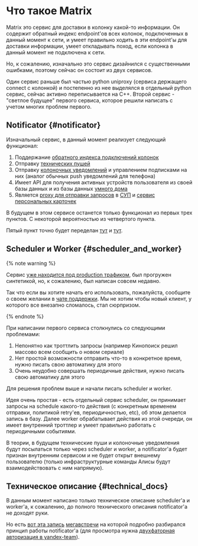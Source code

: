 # Что такое Matrix

Matrix это сервис для доставки в колонку какой-то информации. Он содержит обратный индекс endpoint'ов всех колонок, подключенных в данный момент к сети, и умеет правильно ходить в эти endpoint'ы для доставки информации, умеет откладывать поход, если колонка в данный момент не подключена к сети.

Но, к сожалению, изначально это сервис дизайнился с существенными ошибками, поэтому сейчас он состоит из двух сервисов.

Один сервис раньше был частью python uniproxy (сервиса держащего connect с колонкой) и постепенно из нее выделялся в отдельный python сервис, сейчас активно переписывается на C++. Второй сервис - "светлое будущее" первого сервиса, которое решили написать с учетом многих проблем первого.

## Notificator {#notificator}

Изначальный сервис, в данный момент реализует следующий функционал:

1. Поддержание [обратного индекса подключений колонок](https://docs.yandex-team.ru/alice-matrix/pages/notificator/connections_inverted_index)
2. Отправку [технических пушей](https://docs.yandex-team.ru/alice-matrix/pages/notificator/technical_pushes)
3. Отправку [колоночных уведомлений](https://docs.yandex-team.ru/alice-matrix/pages/notificator/quasar_notifications) и управлением подписками на них (аналог обычных push уведомлений для телефона)
4. Имеет API для получения активных устройств пользователя из своей базы данных и из базы данных [умного дома](https://wiki.yandex-team.ru/alice/iot)
5. Является [proxy для отправки запросов](https://docs.yandex-team.ru/alice-matrix/pages/notificator/legacy/sup_and_personal_cards) в [СУП](https://doc.yandex-team.ru/sup-overview/concepts/about.html) и [сервис персональных карточек](https://wiki.yandex-team.ru/users/zhigan/personal-cards)

В будущем в этом сервисе останется только функционал из первых трех пунктов. С некоторой вероятностью из четвертого пункта.

Пятый пункт точно будет переделан [тут](https://st.yandex-team.ru/ZION-159) и [тут](https://st.yandex-team.ru/ZION-124).

## Scheduler и Worker {#scheduler_and_worker}

{% note warning %}

Сервис [уже находится под production трафиком](https://st.yandex-team.ru/MEGAMIND-3536), был прогружен синтетикой, но, к сожалению, был написан совсем недавно.

Так что если вы хотите начать его использовать, пожалуйста, сообщите о своем желании в [чате поддержки](https://docs.yandex-team.ru/alice-matrix/pages/contacts). Мы не хотим чтобы новый клиент, у которого все внезапно сломалось, стал сюрпризом.

{% endnote %}

При написании первого сервиса столкнулись со следующими проблемами:

1. Непонятно как троттлить запросы (например Кинопоиск решил массово всем сообщить о новом сериале)
2. Нет простой возможности отправить что-то в конкретное время, нужно писать свою автоматику для этого
3. Очень неудобно совершать периодичные действия, нужно писать свою автоматику для этого

Для решения проблем выше и начали писать scheduler и worker.

Идея очень простая - есть отдельный сервис scheduler, он принимает запросы на schedule какого-то действия (с конкретным временем отправки, политикой retry'ев, периодичностью, etc), об этом делается запись в базу.
Далее worker обрабатывает действия из этой очереди, он имеет внутренний троттлер и умеет правильно работать с периодичными событиями.

В теории, в будущем технические пуши и колоночные уведомления будут посылаться только через scheduler и worker, а notificator'а будет признан внутренним сервисом и не будет открыт внешнему пользователю (только инфраструктурные команды Алисы будут взаимодействовать с ним напрямую).

## Техническое описание {#technical_docs}

В данным момент написано только техническое описание scheduler'а и worker'а, к сожалению, до полного технического описания notificator'а не доходят руки.

Но есть [вот эта запись](https://disk.yandex.ru/public/nda/?hash=9s2EL%2B5eAHoXjuPZic%2B38aTGiHsnsLJH%2BJApNJduSJhccDKEctJjo%2BbzFkUrE8ROq/J6bpmRyOJonT3VoXnDag%3D%3D) [мегавстречи](https://wiki.yandex-team.ru/alice/megafun/techmeetups/) на которой подробно разбирался принцип работы notificator'а (для просмотра нужна [двухфаторная авторизация в yandex-team](https://wiki.yandex-team.ru/passport/yateamtotp/#kakvkljuchit)).
